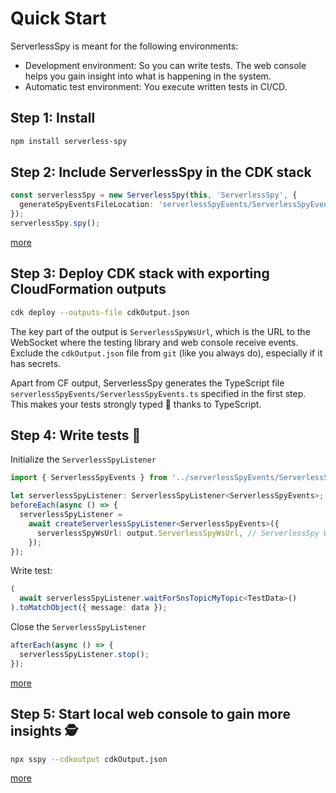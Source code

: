 # Quick Start

ServerlessSpy is meant for the following environments:
 - Development environment: So you can write tests. The web console helps you gain insight into what is happening in the system.
 - Automatic test environment: You execute written tests in CI/CD.

## Step 1: Install
```bash
npm install serverless-spy
```

## Step 2: Include ServerlessSpy in the CDK stack 
```typescript
const serverlessSpy = new ServerlessSpy(this, 'ServerlessSpy', {
  generateSpyEventsFileLocation: 'serverlessSpyEvents/ServerlessSpyEvents.ts'              
});
serverlessSpy.spy();
```
[more](./CDK_construct.md)

## Step 3: Deploy CDK stack with exporting CloudFormation outputs
```bash
cdk deploy --outputs-file cdkOutput.json
```

The key part of the output is `ServerlessSpyWsUrl`, which is the URL to the WebSocket where the testing library and web console receive events. Exclude the `cdkOutput.json` file from `git` (like you always do), especially if it has secrets.

Apart from CF output, ServerlessSpy generates the TypeScript file `serverlessSpyEvents/ServerlessSpyEvents.ts` specified in the first step. This makes your tests strongly typed 💪 thanks to TypeScript.

## Step 4: Write tests 🔨
Initialize the `ServerlessSpyListener`
```typescript
import { ServerlessSpyEvents } from '../serverlessSpyEvents/ServerlessSpyEvents';

let serverlessSpyListener: ServerlessSpyListener<ServerlessSpyEvents>;
beforeEach(async () => {
  serverlessSpyListener =
    await createServerlessSpyListener<ServerlessSpyEvents>({
      serverlessSpyWsUrl: output.ServerlessSpyWsUrl, // ServerlessSpy WebSocket URL from CloudFormation output
    });
});
```  

Write test:
```typescript
(
  await serverlessSpyListener.waitForSnsTopicMyTopic<TestData>()
).toMatchObject({ message: data });
```
Close the `ServerlessSpyListener`
```typescript
afterEach(async () => {
  serverlessSpyListener.stop();
});
```
[more](./writing_tests.md)

## Step 5: Start local web console to gain more insights 🕵
```bash
npx sspy --cdkoutput cdkOutput.json
```
[more](./web_console.md)